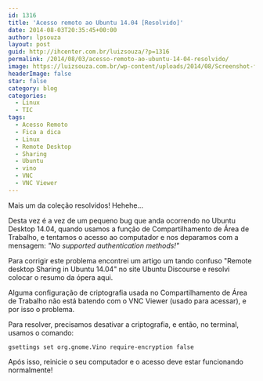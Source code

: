 ```yaml
---
id: 1316
title: 'Acesso remoto ao Ubuntu 14.04 [Resolvido]'
date: 2014-08-03T20:35:45+00:00
author: lpsouza
layout: post
guid: http://ihcenter.com.br/luizsouza/?p=1316
permalink: /2014/08/03/acesso-remoto-ao-ubuntu-14-04-resolvido/
image: https://luizsouza.com.br/wp-content/uploads/2014/08/Screenshot-from-2014-05-26-103053.png
headerImage: false
star: false
category: blog
categories:
  - Linux
  - TIC
tags:
  - Acesso Remoto
  - Fica a dica
  - Linux
  - Remote Desktop
  - Sharing
  - Ubuntu
  - vino
  - VNC
  - VNC Viewer
---
```

Mais um da coleção resolvidos! Hehehe...

Desta vez é a vez de um pequeno bug que anda ocorrendo no Ubuntu Desktop 14.04, quando usamos a função de Compartilhamento de Área de Trabalho, e tentamos o acesso ao computador e nos deparamos com a mensagem: _"No supported authentication methods!"_

Para corrigir este problema encontrei um artigo um tando confuso "Remote desktop Sharing in Ubuntu 14.04" no site Ubuntu Discourse e resolvi colocar o resumo da ópera aqui.

Alguma configuração de criptografia usada no Compartilhamento de Área de Trabalho não está batendo com o VNC Viewer (usado para acessar), e por isso o problema.

Para resolver, precisamos desativar a criptografia, e então, no terminal, usamos o comando:

`gsettings set org.gnome.Vino require-encryption false`

Após isso, reinicie o seu computador e o acesso deve estar funcionando normalmente!

